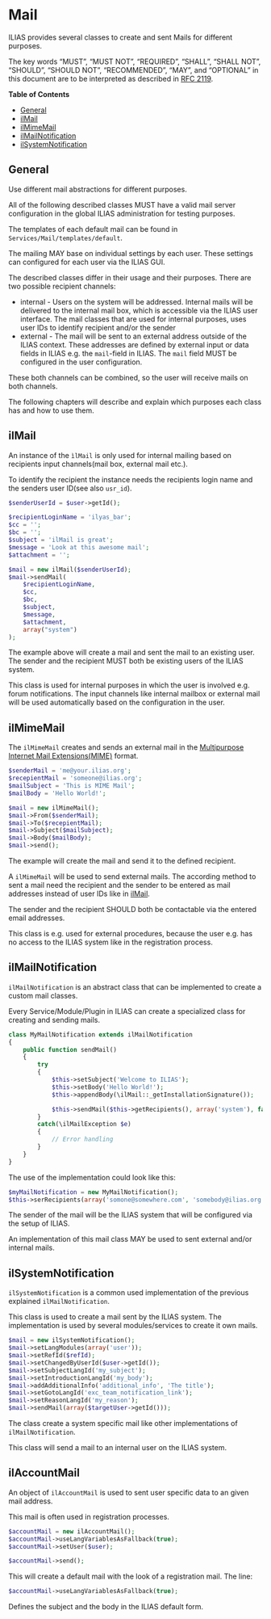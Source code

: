 # Mail

ILIAS provides several classes to create and
sent Mails for different purposes.

The key words “MUST”, “MUST NOT”, “REQUIRED”, “SHALL”, “SHALL NOT”, “SHOULD”,
“SHOULD NOT”, “RECOMMENDED”, “MAY”, and “OPTIONAL” in this document are to be
interpreted as described in [RFC 2119](https://www.ietf.org/rfc/rfc2119.txt).

**Table of Contents**
* [General](#general)
* [ilMail](#ilmail)
* [ilMimeMail](#ilmimemail)
* [ilMailNotification](#ilmailnotification)
* [ilSystemNotification](#ilsystemnotification)

## General

Use different mail abstractions for different 
purposes.

All of the following described classes MUST have
a valid mail server configuration in the global
ILIAS administration for testing purposes.

The templates of each default mail can be found
in `Services/Mail/templates/default`.

The mailing MAY base on individual settings by
each user.
These settings can configured for each user via
the ILIAS GUI.

The described classes differ in their usage and
their purposes.
There are two possible recipient channels:
* internal - Users on the system will be addressed.
  Internal mails will be delivered to the internal
  mail box, which is accessible via the ILIAS user
  interface.
  The mail classes that are used for internal purposes,
  uses user IDs to identify recipient and/or the sender
* external - The mail will be sent to an external address
  outside of the ILIAS context.
  These addresses are defined by external input or data fields
  in ILIAS e.g. the `mail`-field in ILIAS.
  The `mail` field MUST be configured in
  the user configuration.

These both channels can be combined, so the user
will receive mails on both channels.

The following chapters will describe and explain which purposes
each class has and how to use them.

## ilMail

An instance  of the `ìlMail` is only used for
internal mailing based on recipients input
channels(mail box, external mail etc.).

To identify the recipient the instance needs
the recipients login name and the senders user ID(see also `usr_id`).

```php
$senderUserId = $user->getId();

$recipientLoginName = 'ilyas_bar';
$cc = '';
$bc = '';
$subject = 'ilMail is great';
$message = 'Look at this awesome mail';
$attachment = '';

$mail = new ilMail($senderUserId);
$mail->sendMail(
	$recipientLoginName,
	$cc,
	$bc,
	$subject,
	$message,
	$attachment,
	array("system")
);
```

The example above will create a mail and sent
the mail to an existing user.
The sender and the recipient MUST both be existing
users of the ILIAS system.

This class is used for internal purposes in which
the user is involved e.g.
forum notifications.
The input channels like internal mailbox or external mail
will be used automatically based on the configuration in
the user.

## ilMimeMail

The `ilMimeMail` creates and sends an external
mail in the 
[Multipurpose Internet Mail Extensions(MIME)](https://en.wikipedia.org/wiki/MIME)
format.

```php
$senderMail = 'me@your.ilias.org';
$recepientMail = 'someone@ilias.org';
$mailSubject = 'This is MIME Mail';
$mailBody = 'Hello World!';

$mail = new ilMimeMail();
$mail->From($senderMail);
$mail->To($recepientMail);
$mail->Subject($mailSubject);
$mail->Body($mailBody);
$mail->send();
```

The example will create the mail and
send it to the defined recipient.

A `ilMimeMail` will be used to send external mails.
The according method to sent a mail need the
recipient and the sender to be entered as mail addresses
instead of user IDs like in [ilMail](#ilmail).

The sender and the recipient SHOULD
both be contactable via the entered email addresses.

This class is e.g. used for external procedures, because
the user e.g. has no access to the ILIAS system like in the
registration process.

## ilMailNotification

`ilMailNotification` is an abstract class that can be implemented to 
create a custom mail classes.

Every Service/Module/Plugin in ILIAS can create a specialized class
for creating and sending mails.

```php
class MyMailNotification extends ilMailNotification
{
	public function sendMail()
	{
		try
		{
			$this->setSubject('Welcome to ILIAS');
			$this->setBody('Hello World!');
			$this->appendBody(\ilMail::_getInstallationSignature());

			$this->sendMail($this->getRecipients(), array('system'), false);
		}
		catch(\ilMailException $e)
		{
			// Error handling
		}
	}
}
```

The use of the implementation could look like this:

```php
$myMailNotification = new MyMailNotification();
$this->serRecipients(array('somone@somewhere.com', 'somebody@ilias.org'));
```

The sender of the mail will be the ILIAS system
that will be configured via the setup of ILIAS.

An implementation of this mail class MAY be used to
sent external and/or internal mails.

## ilSystemNotification

`ilSystemNotification` is a common used implementation
of the previous explained `ilMailNotification`.

This class is used to create a mail sent by the ILIAS
system.
The implementation is used by several modules/services
to create it own mails.

```php
$mail = new ilSystemNotification();
$mail->setLangModules(array('user'));
$mail->setRefId($refId);
$mail->setChangedByUserId($user->getId());
$mail->setSubjectLangId('my_subject');
$mail->setIntroductionLangId('my_body');
$mail->addAdditionalInfo('additional_info', 'The title');
$mail->setGotoLangId('exc_team_notification_link');
$mail->setReasonLangId('my_reason');
$mail->sendMail(array($targetUser->getId()));
```

The class create a system specific mail like
other implementations of `ilMailNotification`.

This class will send a mail to an internal
user on the ILIAS system.

## ilAccountMail

An object of `ilAccountMail` is used to sent user
specific data to an given mail address.

This mail is often used in registration processes.

```php
$accountMail = new ilAccountMail();
$accountMail->useLangVariablesAsFallback(true);
$accountMail->setUser($user);

$accountMail->send();
```

This will create a default mail with the look
of a registration mail.
The line:
```php
$accountMail->useLangVariablesAsFallback(true);
```

Defines the subject and the body in the ILIAS
default form.
